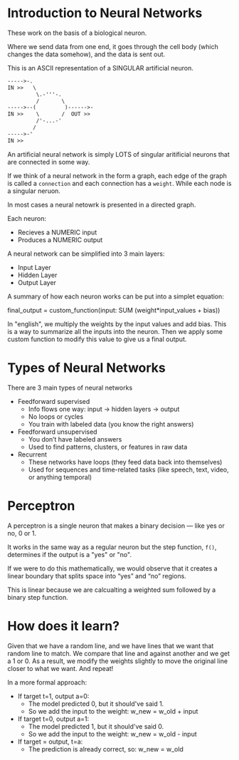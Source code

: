 # Introduction to Neural Networks

These work on the basis of a biological neuron.

Where we send data from one end, it goes through the cell body (which changes
the data somehow), and the data is sent out.

This is an ASCII representation of a SINGULAR artificial neuron.

```txt
----->-.
IN >>   \    
         \.-'''-.
         /       \
----->--(         )------>-
IN >>    \       /  OUT >>
         /'-...-'
        /
----->-'
IN >>
```

An artificial neural network is simply LOTS of singular aritificial neurons
that are connected in some way.

If we think of a neural network in the form a graph, each edge of the graph
is called a `connection` and each connection has a `weight`. While each node
is a singular neruon.

In most cases a neural netowrk is presented in a directed graph.

Each neuron:
- Recieves a NUMERIC input
- Produces a NUMERIC output

A neural network can be simplified into 3 main layers:
- Input Layer
- Hidden Layer
- Output Layer

A summary of how each neuron works can be put into a simplet equation:

final_output = custom_function(input: SUM (weight*input_values + bias))

In "english", we multiply the weights by the input values and add bias. This
is a way to summarize all the inputs into the neuron. Then we apply some 
custom function to modify this value to give us a final output.

# Types of Neural Networks

There are 3 main types of neural networks
- Feedforward supervised
    - Info flows one way: input → hidden layers → output
    - No loops or cycles
    - You train with labeled data (you know the right answers)
- Feedforward unsupervised
    - You don’t have labeled answers
    - Used to find patterns, clusters, or features in raw data
- Recurrent
    - These networks have loops (they feed data back into themselves)
    - Used for sequences and time-related tasks (like speech, text, video, 
      or anything temporal)

# Perceptron

A perceptron is a single neuron that makes a binary decision — like yes 
or no, 0 or 1.

It works in the same way as a regular neuron but the step function, `f()`, 
determines if the output is a "yes" or "no".

If we were to do this mathematically, we would observe that it creates a 
linear boundary that splits space into “yes” and “no” regions.

This is linear because we are calcualting a weighted sum followed by a binary 
step function. 

# How does it learn?

Given that we have a random line, and we have lines that we want that random 
line to match. We compare that line and against another and we get a 1 or 0. 
As a result, we modify the weights slightly to move the original line closer 
to what we want. And repeat!

In a more formal approach:
- If target t=1, output a=0:
    - The model predicted 0, but it should've said 1.
    - So we add the input to the weight:
        w_new = w_old + input
- If target t=0, output a=1:
    - The model predicted 1, but it should've said 0.
    - So we add the input to the weight:
        w_new = w_old - input
- If target = output, t=a:
    - The prediction is already correct, so:
        w_new = w_old




